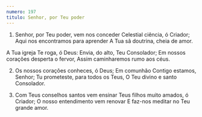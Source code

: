 ```yaml
---
numero: 197
titulo: Senhor, por Teu poder
---
```

1. Senhor, por Teu poder, vem nos conceder
Celestial ciência, ó Criador;
Aqui nos encontramos para aprender
A Tua sã doutrina, cheia de amor.

A Tua igreja Te roga, ó Deus:
Envia, do alto, Teu Consolador;
Em nossos corações desperta o fervor,
Assim caminharemos rumo aos céus.

2. Os nossos corações conheces, ó Deus;
Em comunhão Contigo estamos, Senhor;
Tu prometeste, para todos os Teus,
O Teu divino e santo Consolador.

3. Com Teus conselhos santos vem ensinar
Teus filhos muito amados, ó Criador;
O nosso entendimento vem renovar
E faz-nos meditar no Teu grande amor.
